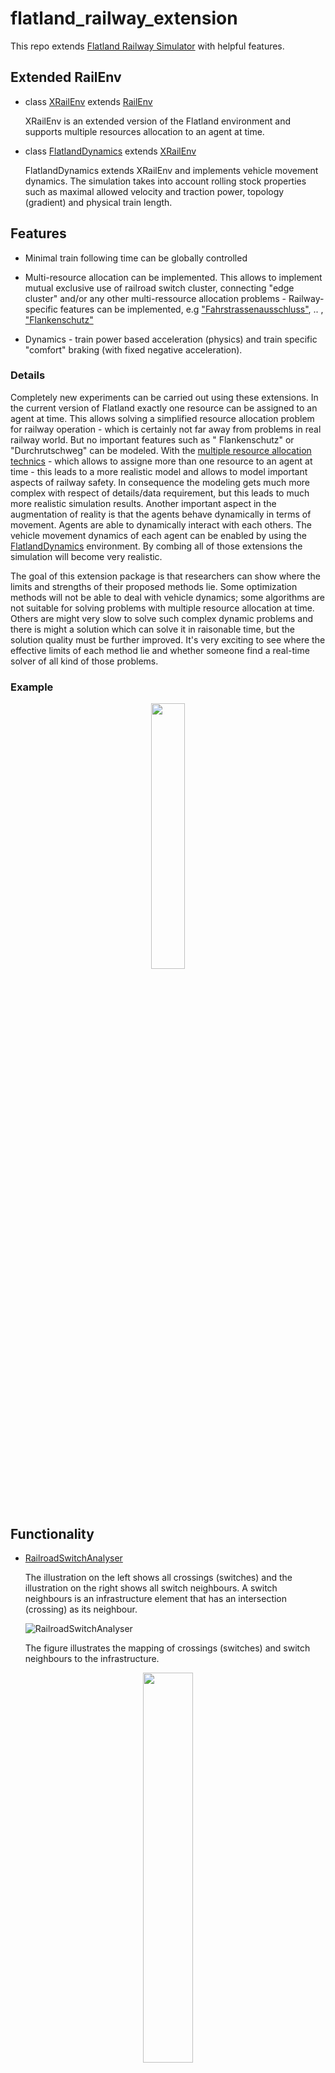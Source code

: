 # flatland_railway_extension

This repo extends [Flatland Railway Simulator](https://gitlab.aicrowd.com/flatland/flatland) with helpful features.

## Extended RailEnv

- class [XRailEnv](https://github.com/aiAdrian/flatland_railway_extension/blob/master/flatland_extensions/environment_extensions/XRailEnv.py) extends [RailEnv](https://gitlab.aicrowd.com/flatland/flatland/-/blob/master/flatland/envs/rail_env.py#L36) 
  
  XRailEnv is an extended version of the Flatland environment and supports multiple resources allocation to an agent at time.

- class [FlatlandDynamics](https://github.com/aiAdrian/flatland_railway_extension/blob/master/flatland_extensions/environment_extensions/FlatlandDynamics.py)
extends [XRailEnv](https://github.com/aiAdrian/flatland_railway_extension/blob/master/flatland_extensions/environment_extensions/XRailEnv.py)

  FlatlandDynamics extends XRailEnv and implements vehicle movement dynamics. The simulation takes into account rolling
  stock properties such as maximal allowed velocity and traction power, topology (gradient) and physical train length.

## Features

- Minimal train following time can be globally controlled
- Multi-resource allocation can be implemented. This allows to implement mutual exclusive use of railroad switch
  cluster, connecting "edge cluster" and/or any other multi-ressource allocation problems - Railway-specific features
  can be implemented, e.g  ["Fahrstrassenausschluss"](https://de.wikipedia.org/wiki/Fahrstra%C3%9Fe), ..
  , ["Flankenschutz"](https://de.wikipedia.org/wiki/Fahrstra%C3%9Fe#Flankenschutz)

- Dynamics - train power based acceleration (physics) and train specific "comfort" braking (with fixed negative
  acceleration).

### Details

Completely new experiments can be carried out using these extensions. In the current version of Flatland exactly one
resource can be assigned to an agent at time. This allows solving a simplified resource allocation problem for railway
operation - which is certainly not far away from problems in real railway world. But no important features such as "
Flankenschutz" or "Durchrutschweg" can be modeled. With
the [multiple resource allocation technics](https://github.com/aiAdrian/flatland_railway_extension/blob/master/flatland_extensions/environment_extensions/FlatlandResourceAllocator.py) - 
which allows to assigne more than one resource to an agent at time - this leads to a more realistic model and allows
to model important aspects of railway safety. In consequence the modeling gets much more complex with respect of
details/data requirement, but this leads to much more realistic simulation results. Another important aspect in the
augmentation of reality is that the agents behave dynamically in terms of movement. Agents are able to dynamically
interact with each others. The vehicle movement dynamics of each agent can be enabled by using
the [FlatlandDynamics](https://github.com/aiAdrian/flatland_railway_extension/blob/master/flatland_extensions/environment_extensions/FlatlandDynamics.py)
environment. By combing all of those extensions the simulation will become very realistic.

The goal of this extension package is that researchers can show where the limits and strengths of their proposed methods
lie. Some optimization methods will not be able to deal with vehicle dynamics; some algorithms are not suitable for
solving problems with multiple resource allocation at time. Others are might very slow to solve such complex dynamic
problems and there is might a solution which can solve it in raisonable time, but the solution quality must be further
improved. It's very exciting to see where the effective limits of each method lie and whether someone find a real-time
solver of all kind of those problems.

### Example

<p align="center" width="100%">
    <img width="33%" src="https://raw.githubusercontent.com/aiAdrian/flatland_railway_extension/master/images/flatland_scenario.png"> 
</p>

## Functionality

- [RailroadSwitchAnalyser](https://github.com/aiAdrian/flatland_railway_extension/blob/master/flatland_extensions/RailroadSwitchAnalyser.py)

  The illustration on the left shows all crossings (switches) and the illustration on the right shows all switch
  neighbours. A switch neighbours is an infrastructure element that has an intersection (crossing) as its neighbour.

  ![RailroadSwitchAnalyser](https://raw.githubusercontent.com/aiAdrian/flatland_railway_extension/master/images/RailroadSwitchAnalyser.png "RailroadSwitchAnalyser")

  The figure illustrates the mapping of crossings (switches) and switch neighbours to the infrastructure.

<p align="center" width="100%">
    <img width="40%" src="https://raw.githubusercontent.com/aiAdrian/flatland_railway_extension/master/images/flatland_scenario_cell_types.png"> 
</p>

- [RailroadSwitchCluster](https://github.com/aiAdrian/flatland_railway_extension/blob/master/flatland_extensions/utils/FlatlandDynamicsRenderer.py)

  The left illustration shows all connecting edges (cluster). The number represents the cluster id. Cells with the same
  cluster id belong to the same cluster. The right illustration shows all switch clusters. A switch cluster contains one
  or more crossing (switch) cells where each switch within the cluster are all neighbors. The switches in the same
  cluster have the same switch cluster id.

  ![RailroadSwitchCluster](https://raw.githubusercontent.com/aiAdrian/flatland_railway_extension/master/images/RailroadSwitchCluster.png "RailroadSwitchCluster")

- [FlatlandResourceAllocator](https://github.com/aiAdrian/flatland_railway_extension/blob/master/flatland_extensions/environment_extensions/FlatlandResourceAllocator.py)

  The Flatland Resource Allocator extension allows the implementation of a simultaneous allocation of multiple resources
  to an agent, and also allows the concept of minimal headway (train-following), which roughly simulates the real
  infrastructure behavior. A two-minute train sequence (n-flatland time steps) is often used in many real railway
  systems - the entire system is therefore designed for a minimum headway of n seconds. With the help of the
  multi-resource allocator it is possible to implement "flank protection", ... and dynamic movement.


- [FlatlandGraphBuilder](https://github.com/aiAdrian/flatland_railway_extension/blob/master/flatland_extensions/FlatlandGraphBuilder.py)


- [FlatlandDynamics](https://github.com/aiAdrian/flatland_railway_extension/blob/master/flatland_extensions/environment_extensions/FlatlandDynamics.py)

  The diagram on the left illustrates the speed diagram for each train. The traveled distance [m] is plotted on the
  x-axis. The speed in kilometers per hour [km/h] is shown on the y-axis. The orange curve shows the maximum allowed
  speed. The blue curve is the simulated speed. The length of the train is easy to see because the last axle of the
  train must have allowed a higher speed, otherwise the train will not accelerate. The diagram on the right illustrates
  the acculeration [m/s] on the y-axis. On the x-axis traveled distance [m] is plotted again.

![FlatlandDynamics](https://github.com/aiAdrian/flatland_railway_extension/blob/master/images/FlatlandDynamics.png "FlatlandDynamics")

- [Rolling Stock](https://github.com/aiAdrian/flatland_railway_extension/blob/master/flatland_extensions/environment_extensions/RollingStock.py)

  The rolling stock data stores the technical characteristics of each locomotive, including tractive effort and speed
  limits.
  The [DynamicAgent](https://github.com/aiAdrian/flatland_railway_extension/blob/master/flatland_extensions/environment_extensions/DynamicAgent.py)
  stores the physical properties such as mass and length of the complete train (agent) and requires the rolling stock
  data to simulate the tractive effort and acceleration.

  The figure illustrates the traction characteristics. The speed is plotted on the x-axis. The maximum tractive effort
  is plotted on the y-axis. Traction power is limited by the maximum force that traction can exert on the wheel and is
  further limited by the maximum power of the motor.


  <p align="center" width="100%">
    <img width="20%" src="https://github.com/aiAdrian/flatland_railway_extension/blob/master/images/FlatlandDynamics_RollingStock_tractive_effort.png"> 

  </p>




  $$F = m a := Force : [kN]$$

  $$P = F v := Power : [kW]$$

  $$v := Velocity : [{ m \over s}]$$

  $$m := Mass : [10^3kg]$$

  $$a := Acceleration : [{m \over s^{2}}]$$

  Where $P_{max}$ is the maximum power of the traction. $P_{max}$ depends on two factors $F_{max}$ and $v_{F_{max}}$.
  Where $F_{max}$ is the overall maximum force the traction can deliver and where $v_{F_{max}}$ is the speed up to which
  the vehicle can deliver the maximum force.

  The power consumption (for acceleration) must be positive and less than the maximum power of the traction $P_{max}$ and
  it cannot exceed the maximum force $F_{max}$.

  $$0 <= P <= P_{max}$$

  $$P_{max} = F_{max} v_{F_{max}}$$

  $$F <= \min({ P_{max} \over v} , F_{max})$$

- [FlatlandDynamicsRendering](https://github.com/aiAdrian/flatland_railway_extension/blob/master/flatland_extensions/utils/FlatlandDynamicsRenderer.py)

  Resources colored orange, red or black are occupied by the train. Orange indicates a resource reserved for the train
  but not required by either the braking distance or the physical train. Red and black resources are security related.
  Black is the physical train and red resources are needed for braking. The physical train can occupy more than one cell
  since the train length can be greater than the length of the underlaying cell. In the visualization, however, a train
  that would fit into one cell can also take up more than one cell if part of the train is in the next cell and part is
  still in the current one. Green resources are still occupied. They are intended to approximately simulate the time
  required to handle all security elements - they represents the minimal train following time.

 <p align="center" width="100%">
    <img width="33%" src="https://github.com/aiAdrian/flatland_railway_extension/blob/master/images/FlatlandDynamicsRendering.png"> 
</p>

The Example is showing a moving block based simulation. The rendering is done with FlatlandDynamicsRenderer.

## Working code

- [Google coLab notebook - Recife export](https://github.com/aiAdrian/flatland_railway_extension/blob/master/Flatland_recife.ipynb)
- [Google coLab notebook - Simulation with multi-resource reservation](https://github.com/aiAdrian/flatland_railway_extension/blob/master/Flatland_Resource_Allocation.ipynb)
- [Google coLab notebook - Flatland dynamics](https://github.com/aiAdrian/flatland_railway_extension/blob/master/Flatland_Dynamics.ipynb)

## Installation 
The code is tested with Python 3.6, 3.7 and is expected to also work with higher versions of Python.

#### Prerequisites (optional)
Install [Anaconda](https://www.anaconda.com/products/distribution) and create a new conda environment: 
```
$ conda create python=3.6 --name flatland-ext
$ conda activate flatland-ext
```

#### From sources
The Flatland code source is available from [AIcrowd gitlab](https://gitlab.aicrowd.com/flatland/flatland) and Flatland railway extension can be found at [github](https://github.com/aiAdrian/flatland_railway_extension): 
```
$ git clone http://gitlab.aicrowd.com/flatland/flatland.git
$ cd flatland
$ pip install -r requirements_dev.txt
$ python setup.py install
$ cd .. 
```

```
$ git clone https://github.com/aiAdrian/flatland_railway_extension.git/
$ cd flatland_railway_extension
$ python setup.py install
$ cd .. 
```


#### Stable release
Install flatland railway extension:
```
$ pip install flatland-railway-extension
```

#### Test installation
Test that the installation works:
```
$ python
```

Some examples can be loaded and executed using the following instructions
```
>>> import flatland_railway_extension.examples.demo_flatland_dynamics
>>> import flatland_railway_extension.examples.demo_flatland_extensions
>>> import flatland_railway_extension.examples.demo_flatland_graph
>>> import flatland_railway_extension.examples.demo_flatland_railroad_cluster
>>> import flatland_railway_extension.examples.demo_simple_flatland_navigation
```

## Links

[Flatland Challenge](https://www.aicrowd.com/search?utf8=%E2%9C%93&q=flatland)

[Flatland introduction](https://flatland.aicrowd.com/getting-started/env.html)

[Rolling stock](https://en.wikipedia.org/wiki/Rolling_stock)

[Nagel-Schrekenberg-Model](https://en.wikipedia.org/wiki/Nagel%E2%80%93Schreckenberg_model)

##### Information

The initial implementation is authored by Adrian Egli's (
aiAdrian) [neurips2020 flatland challenge solution (submission)](https://gitlab.aicrowd.com/adrian_egli/neurips2020-flatland-starter-kit)

##### Permission to use

If you use this or any idea out of this code for/in any academic publication or commercial products -
you must credit the authors.

